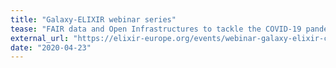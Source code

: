 ```yaml
---
title: "Galaxy-ELIXIR webinar series"
tease: "FAIR data and Open Infrastructures to tackle the COVID-19 pandemic"
external_url: "https://elixir-europe.org/events/webinar-galaxy-elixir-covid19"
date: "2020-04-23"
---
```

